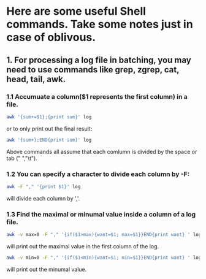 # Here are some useful Shell commands. Take some notes just in case of oblivous. 
## 1. For processing a log file in batching, you may need to use commands like grep, zgrep, cat, head, tail, awk.

### 1.1 Accumuate a column($1 represents the first column) in a file.
  ```bash
  awk '{sum+=$1};{print sum}' log 
  ```
  or to only print out the final result:

```bash
awk '{sum+};END{print sum}' log
```
Above commands all assume that each comlumn is divided by the space or tab (" ","\t").

### 1.2 You can specify a character to divide each column by -F:
```bash
awk -F "," '{print $1}' log 
```
will divide each column by ','.

### 1.3 Find the maximal or minumal value inside a column of a log file.
```bash
awk -v max=0 -F "," '{if($1>max){want=$1; max=$1}}END{print want} ' log
```
will print out the maximal value in the first column of the log.

```bash
awk -v min=0 -F "," '{if($1<min){want=$1; min=$1}}END{print want} ' log
```
will print out the minumal value.
